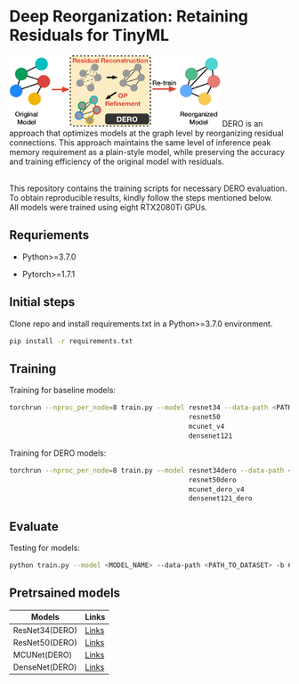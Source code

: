 # Deep Reorganization: Retaining Residuals for TinyML
<img src="./pics/overview-.png" alt= “” height="128">
DERO is an approach that optimizes models at the graph level by reorganizing residual connections. This approach maintains the same level of inference peak memory requirement as a plain-style model, while preserving the accuracy and training efficiency of the original model with residuals.</br></br>


This repository contains the training scripts for necessary DERO evaluation. To obtain reproducible results, kindly follow the steps mentioned below.</br>
All models were trained using eight RTX2080Ti GPUs.</br>

## Requriements
- Python>=3.7.0 

- Pytorch>=1.7.1

## Initial steps
Clone repo and install requirements.txt in a Python>=3.7.0 environment.
```bash
pip install -r requirements.txt
```

## Training

Training for baseline models:
```bash
torchrun --nproc_per_node=8 train.py --model resnet34 --data-path <PATH_TO_DATASET> --amp --output-dir <PATH_TO_MODEL_OUTPUT> -b 64 --wd 0.00004 --random-erase 0.1 --label-smoothing 0.1 --mixup-alpha 0.2 --cutmix-alpha 1.0
                                             resnet50
                                             mcunet_v4
                                             densenet121
```

Training for DERO models:
```bash
torchrun --nproc_per_node=8 train.py --model resnet34dero --data-path <PATH_TO_DATASET> --amp --output-dir <PATH_TO_MODEL_OUTPUT> -b 64 --wd 0.00004 --random-erase 0.1 --label-smoothing 0.1 --mixup-alpha 0.2 --cutmix-alpha 1.0
                                             resnet50dero
                                             mcunet_dero_v4
                                             densenet121_dero
```

## Evaluate
Testing for models:

```bash
python train.py --model <MODEL_NAME> --data-path <PATH_TO_DATASET> -b 64 --test-only --weights <PATH_TO_MODEL>
```

## Pretrsained models
|Models|Links|
|---|---|
|ResNet34(DERO)|[Links](https://drive.google.com/open?id=1QFQEfV3oOZKv7LIUItKISRwKhdxU0DIp)|
|ResNet50(DERO)|[Links](https://drive.google.com/open?id=1Q8H2GWwQa1zyiNobmU5dNXZyboR__Tb_)|
|MCUNet(DERO)|[Links](https://drive.google.com/open?id=1QAA7f98c6VtZMlpoxrURU3RCdiKFpTVX)|
|DenseNet(DERO)|[Links](https://drive.google.com/open?id=1Q6nNysXCiQlWRaYV1V17jYHvPY2fqwTR)|
